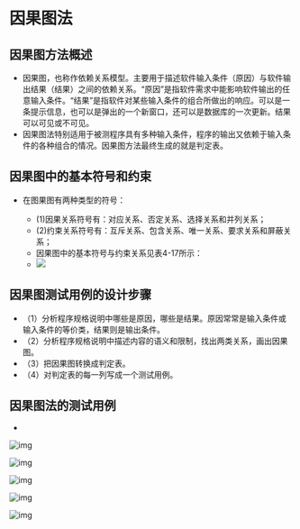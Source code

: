 # 因果图法

## 因果图方法概述

- 因果图，也称作依赖关系模型。主要用于描述软件输入条件（原因）与软件输出结果（结果）之间的依赖关系。“原因”是指软件需求中能影响软件输出的任意输入条件。“结果”是指软件对某些输入条件的组合所做出的响应。可以是一条提示信息，也可以是弹出的一个新窗口，还可以是数据库的一次更新。结果可以可见或不可见。
- 因果图法特别适用于被测程序具有多种输入条件，程序的输出又依赖于输入条件的各种组合的情况。因果图方法最终生成的就是判定表。

## 因果图中的基本符号和约束

- 在图果图有两种类型的符号：

  - (1)因果关系符号有：对应关系、否定关系、选择关系和并列关系；
  - (2)约束关系符号有：互斥关系、包含关系、唯一关系、要求关系和屏蔽关系；
  - 因果图中的基本符号与约束关系见表4-17所示：
  - ![](https://cdn.jsdelivr.net/gh/ZanderZhao/img20/file/20200117223028.png)

## 因果图测试用例的设计步骤

- （1）分析程序规格说明中哪些是原因，哪些是结果。原因常常是输入条件或输入条件的等价类，结果则是输出条件。
- （2）分析程序规格说明中描述内容的语义和限制，找出两类关系，画出因果图。
- （3）把因果图转换成判定表。
- （4）对判定表的每一列写成一个测试用例。

## 因果图法的测试用例

- 

  ![img](https://cdn.jsdelivr.net/gh/ZanderZhao/img20/file/20200117223029.png)

  ![img](https://cdn.jsdelivr.net/gh/ZanderZhao/img20/file/20200117223030.png)

  ![img](https://cdn.jsdelivr.net/gh/ZanderZhao/img20/file/20200117223031.png)

  ![img](https://cdn.jsdelivr.net/gh/ZanderZhao/img20/file/20200117223032.png)

  ![img](https://cdn.jsdelivr.net/gh/ZanderZhao/img20/file/20200117223033.png)